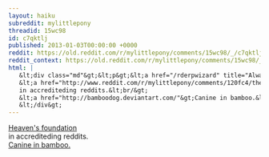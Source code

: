 ```yaml
---
layout: haiku
subreddit: mylittlepony
threadid: 15wc98
id: c7qktlj
published: 2013-01-03T00:00:00 +0000
reddit: https://old.reddit.com/r/mylittlepony/comments/15wc98/_/c7qktlj
reddit_context: https://old.reddit.com/r/mylittlepony/comments/15wc98/_/c7qktlj?context=3
html: |
   &lt;div class="md"&gt;&lt;p&gt;&lt;a href="/rderpwizard" title="Always Relevant / Remix Of All Creation / Paper Bag Princess"&gt;&lt;/a&gt;
   &lt;a href="http://www.reddit.com/r/mylittlepony/comments/120fc4/the_mane_six_in_haiku_form/"&gt;Heaven&amp;#39;s foundation&lt;/a&gt;&lt;br/&gt;
   in accrediteding reddits.&lt;br/&gt;
   &lt;a href="http://bamboodog.deviantart.com/"&gt;Canine in bamboo.&lt;/a&gt;&lt;/p&gt;
   &lt;/div&gt;
---
```


[](/rderpwizard "Always Relevant / Remix Of All Creation / Paper Bag Princess")
[Heaven's foundation](http://www.reddit.com/r/mylittlepony/comments/120fc4/the_mane_six_in_haiku_form/)  
in accrediteding reddits.  
[Canine in bamboo.](http://bamboodog.deviantart.com/)